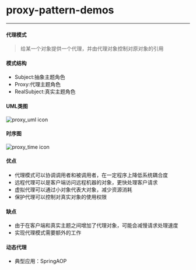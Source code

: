 # proxy-pattern-demos

---

#### 代理模式
> 给某一个对象提供一个代理，并由代理对象控制对原对象的引用

#### 模式结构
- Subject:抽象主题角色
- Proxy:代理主题角色
- RealSubject:真实主题角色

#### UML类图
![proxy_uml icon](https://design-patterns.readthedocs.io/zh_CN/latest/_images/Proxy.jpg)

#### 时序图
![proxy_time icon](https://design-patterns.readthedocs.io/zh_CN/latest/_images/seq_Proxy.jpg)

#### 优点
- 代理模式可以协调调用者和被调用者，在一定程序上降低系统耦合度
- 远程代理可以是客户端访问远程机器的对象，更快处理客户请求
- 虚拟代理可以通过小对象代表大对象，减少资源消耗
- 保护代理可以控制对真实对象的使用权限

#### 缺点
- 由于在客户端和真实主题之间增加了代理对象，可能会减慢请求处理速度
- 实现代理模式需要额外的工作

#### 动态代理
- 典型应用：SpringAOP
